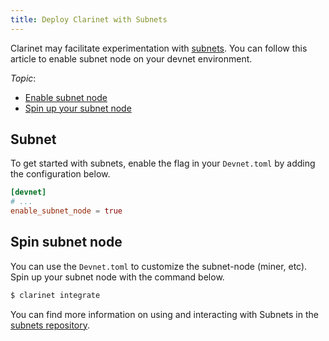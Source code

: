 ```yaml
---
title: Deploy Clarinet with Subnets
---
```


Clarinet may facilitate experimentation with [subnets](https://www.youtube.com/watch?v=PFPwuVCGGuI). You can follow this article to enable subnet node on your devnet environment.

*Topic*:

* [Enable subnet node](#subnet)
* [Spin up your subnet node](#spin-subnet-node)


## Subnet

To get started with subnets, enable the flag in your `Devnet.toml` by adding the configuration below.

```toml
[devnet]
# ...
enable_subnet_node = true
```

## Spin subnet node
You can use the `Devnet.toml` to customize the subnet-node (miner, etc). 
Spin up your subnet node with the command below.

```bash
$ clarinet integrate
```
You can find more information on using and interacting with Subnets in the [subnets repository](https://github.com/hirosystems/stacks-subnets).

